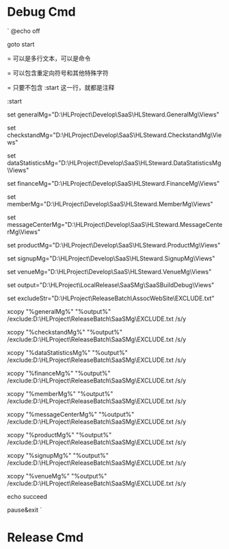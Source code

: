 # Debug Cmd


` @echo off



goto start



= 可以是多行文本，可以是命令



= 可以包含重定向符号和其他特殊字符



= 只要不包含 :start 这一行，就都是注释



:start



set generalMg="D:\HLProject\Develop\SaaS\HLSteward.GeneralMg\Views"



set checkstandMg="D:\HLProject\Develop\SaaS\HLSteward.CheckstandMg\Views"



set dataStatisticsMg="D:\HLProject\Develop\SaaS\HLSteward.DataStatisticsMg\Views"



set financeMg="D:\HLProject\Develop\SaaS\HLSteward.FinanceMg\Views"



set memberMg="D:\HLProject\Develop\SaaS\HLSteward.MemberMg\Views"



set messageCenterMg="D:\HLProject\Develop\SaaS\HLSteward.MessageCenterMg\Views"



set productMg="D:\HLProject\Develop\SaaS\HLSteward.ProductMg\Views"



set signupMg="D:\HLProject\Develop\SaaS\HLSteward.SignupMg\Views"



set venueMg="D:\HLProject\Develop\SaaS\HLSteward.VenueMg\Views"



set output="D:\HLProject\LocalRelease\SaaSMg\SaaSBuildDebug\Views\"



set excludeStr="D:\HLProject\ReleaseBatch\AssocWebSite\EXCLUDE.txt"



xcopy "%generalMg%" "%output%" \/exclude:D:\HLProject\ReleaseBatch\SaaSMg\EXCLUDE.txt \/s\/y



xcopy "%checkstandMg%" "%output%" \/exclude:D:\HLProject\ReleaseBatch\SaaSMg\EXCLUDE.txt \/s\/y



xcopy "%dataStatisticsMg%" "%output%" \/exclude:D:\HLProject\ReleaseBatch\SaaSMg\EXCLUDE.txt \/s\/y



xcopy "%financeMg%" "%output%" \/exclude:D:\HLProject\ReleaseBatch\SaaSMg\EXCLUDE.txt \/s\/y



xcopy "%memberMg%" "%output%" \/exclude:D:\HLProject\ReleaseBatch\SaaSMg\EXCLUDE.txt \/s\/y



xcopy "%messageCenterMg%" "%output%" \/exclude:D:\HLProject\ReleaseBatch\SaaSMg\EXCLUDE.txt \/s\/y



xcopy "%productMg%" "%output%" \/exclude:D:\HLProject\ReleaseBatch\SaaSMg\EXCLUDE.txt \/s\/y



xcopy "%signupMg%" "%output%" \/exclude:D:\HLProject\ReleaseBatch\SaaSMg\EXCLUDE.txt \/s\/y



xcopy "%venueMg%" "%output%" \/exclude:D:\HLProject\ReleaseBatch\SaaSMg\EXCLUDE.txt \/s\/y



echo succeed



pause&exit
`



# Release Cmd

